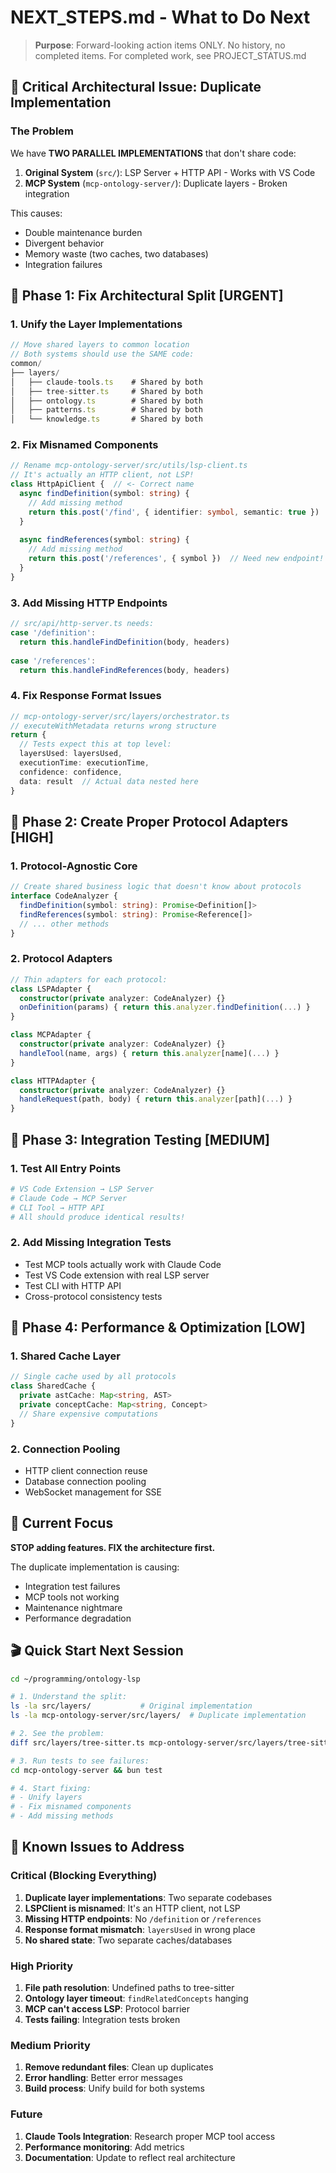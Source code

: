 # NEXT_STEPS.md - What to Do Next

> **Purpose**: Forward-looking action items ONLY. No history, no completed items.
> For completed work, see PROJECT_STATUS.md

## 🔴 Critical Architectural Issue: Duplicate Implementation

### The Problem
We have **TWO PARALLEL IMPLEMENTATIONS** that don't share code:
1. **Original System** (`src/`): LSP Server + HTTP API - Works with VS Code
2. **MCP System** (`mcp-ontology-server/`): Duplicate layers - Broken integration

This causes:
- Double maintenance burden
- Divergent behavior
- Memory waste (two caches, two databases)
- Integration failures

## 🎯 Phase 1: Fix Architectural Split [URGENT]

### 1. Unify the Layer Implementations
```typescript
// Move shared layers to common location
// Both systems should use the SAME code:
common/
├── layers/
│   ├── claude-tools.ts    # Shared by both
│   ├── tree-sitter.ts     # Shared by both
│   ├── ontology.ts        # Shared by both
│   ├── patterns.ts        # Shared by both
│   └── knowledge.ts       # Shared by both
```

### 2. Fix Misnamed Components
```typescript
// Rename mcp-ontology-server/src/utils/lsp-client.ts
// It's actually an HTTP client, not LSP!
class HttpApiClient {  // <- Correct name
  async findDefinition(symbol: string) {
    // Add missing method
    return this.post('/find', { identifier: symbol, semantic: true })
  }
  
  async findReferences(symbol: string) {
    // Add missing method
    return this.post('/references', { symbol })  // Need new endpoint!
  }
}
```

### 3. Add Missing HTTP Endpoints
```typescript
// src/api/http-server.ts needs:
case '/definition':
  return this.handleFindDefinition(body, headers)
  
case '/references':
  return this.handleFindReferences(body, headers)
```

### 4. Fix Response Format Issues
```typescript
// mcp-ontology-server/src/layers/orchestrator.ts
// executeWithMetadata returns wrong structure
return {
  // Tests expect this at top level:
  layersUsed: layersUsed,
  executionTime: executionTime,
  confidence: confidence,
  data: result  // Actual data nested here
}
```

## 🎯 Phase 2: Create Proper Protocol Adapters [HIGH]

### 1. Protocol-Agnostic Core
```typescript
// Create shared business logic that doesn't know about protocols
interface CodeAnalyzer {
  findDefinition(symbol: string): Promise<Definition[]>
  findReferences(symbol: string): Promise<Reference[]>
  // ... other methods
}
```

### 2. Protocol Adapters
```typescript
// Thin adapters for each protocol:
class LSPAdapter {
  constructor(private analyzer: CodeAnalyzer) {}
  onDefinition(params) { return this.analyzer.findDefinition(...) }
}

class MCPAdapter {
  constructor(private analyzer: CodeAnalyzer) {}
  handleTool(name, args) { return this.analyzer[name](...) }
}

class HTTPAdapter {
  constructor(private analyzer: CodeAnalyzer) {}
  handleRequest(path, body) { return this.analyzer[path](...) }
}
```

## 🎯 Phase 3: Integration Testing [MEDIUM]

### 1. Test All Entry Points
```bash
# VS Code Extension → LSP Server
# Claude Code → MCP Server  
# CLI Tool → HTTP API
# All should produce identical results!
```

### 2. Add Missing Integration Tests
- Test MCP tools actually work with Claude Code
- Test VS Code extension with real LSP server
- Test CLI with HTTP API
- Cross-protocol consistency tests

## 🎯 Phase 4: Performance & Optimization [LOW]

### 1. Shared Cache Layer
```typescript
// Single cache used by all protocols
class SharedCache {
  private astCache: Map<string, AST>
  private conceptCache: Map<string, Concept>
  // Share expensive computations
}
```

### 2. Connection Pooling
- HTTP client connection reuse
- Database connection pooling
- WebSocket management for SSE

## 📍 Current Focus

**STOP adding features. FIX the architecture first.**

The duplicate implementation is causing:
- Integration test failures
- MCP tools not working
- Maintenance nightmare
- Performance degradation

## 🎬 Quick Start Next Session

```bash
cd ~/programming/ontology-lsp

# 1. Understand the split:
ls -la src/layers/           # Original implementation
ls -la mcp-ontology-server/src/layers/  # Duplicate implementation

# 2. See the problem:
diff src/layers/tree-sitter.ts mcp-ontology-server/src/layers/tree-sitter.ts

# 3. Run tests to see failures:
cd mcp-ontology-server && bun test

# 4. Start fixing:
# - Unify layers
# - Fix misnamed components
# - Add missing methods
```

## 🔧 Known Issues to Address

### Critical (Blocking Everything)
1. **Duplicate layer implementations**: Two separate codebases
2. **LSPClient is misnamed**: It's an HTTP client, not LSP
3. **Missing HTTP endpoints**: No `/definition` or `/references`
4. **Response format mismatch**: `layersUsed` in wrong place
5. **No shared state**: Two separate caches/databases

### High Priority
1. **File path resolution**: Undefined paths to tree-sitter
2. **Ontology layer timeout**: `findRelatedConcepts` hanging
3. **MCP can't access LSP**: Protocol barrier
4. **Tests failing**: Integration tests broken

### Medium Priority
1. **Remove redundant files**: Clean up duplicates
2. **Error handling**: Better error messages
3. **Build process**: Unify build for both systems

### Future
1. **Claude Tools Integration**: Research proper MCP tool access
2. **Performance monitoring**: Add metrics
3. **Documentation**: Update to reflect real architecture